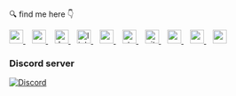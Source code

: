 🔍 find me here 👇

[
  <img
    src="https://image.flaticon.com/icons/svg/1/1198.svg"
    width="25"
    title="website"
    alt="website"
  />
](https://only4.dev)
&nbsp;&nbsp;
[
  <img
    src="https://image.flaticon.com/icons/svg/2111/2111502.svg"
    width="25"
    title="medium"
    alt="medium"
  />
](https://medium.com/@only4)
&nbsp;&nbsp;
[
  <img
    src="https://d2fltix0v2e0sb.cloudfront.net/dev-badge.svg"
    width="25"
    title="dev.to"
    alt="dev.to"
  />
](https://dev.to/mohitkyadav)
&nbsp;&nbsp;
[
  <img
    src="https://image.flaticon.com/icons/svg/1409/1409945.svg"
    width="25"
    title="linkedin"
    alt="linkedin"
  />
](https://www.linkedin.com/in/mohitkyadav/)
&nbsp;&nbsp;
[
  <img
    src="https://image.flaticon.com/icons/svg/2111/2111255.svg"
    width="25"
    title="angelist"
    alt="angelist"
  />
](https://angel.co/u/mohitkyadav)
&nbsp;&nbsp;
[
  <img
    src="https://img.icons8.com/color/2x/stackoverflow.png"
    width="25"
    title="stackoverflow"
    alt="stackoverflow"
  />
](https://stackoverflow.com/users/7986026/only4)
&nbsp;&nbsp;
[
  <img
    src="https://image.flaticon.com/icons/svg/919/919847.svg"
    width="25"
    title="github"
    alt="github"
  />
](http://www.github.com/mohitkyadav)
&nbsp;&nbsp;
[
  <img
    src="https://image.flaticon.com/icons/svg/732/732223.svg"
    width="25"
    title="mail"
    alt="mail"
  />
](mailto:me@only4.dev)
&nbsp;&nbsp;
[
  <img
    src="https://image.flaticon.com/icons/svg/355/355990.svg"
    width="25"
    title="reddit"
    alt="reddit"
  />
](https://www.reddit.com/user/draemonn)
&nbsp;&nbsp;
[
  <img
    src="https://image.flaticon.com/icons/svg/2111/2111627.svg"
    width="25"
    title="spotify"
    alt="spotify"
  />
](https://open.spotify.com/user/mukulkyadav?si=QbWtxCJWS96BaBUp2Ow9Bw)

### Discord server
[![Discord](https://img.shields.io/discord/522610943037931551?color=7389D8&logo=discord&style=for-the-badge)](https://discord.gg/bJGQRJx)
